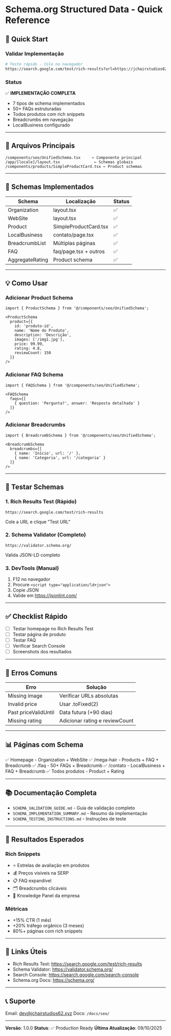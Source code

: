 # Schema.org Structured Data - Quick Reference

## 🚀 Quick Start

### Validar Implementação
```bash
# Teste rápido - Cole no navegador
https://search.google.com/test/rich-results?url=https://jchairstudios62.xyz/mega-hair
```

### Status
✅ **IMPLEMENTAÇÃO COMPLETA**
- 7 tipos de schema implementados
- 50+ FAQs estruturadas
- Todos produtos com rich snippets
- Breadcrumbs em navegação
- LocalBusiness configurado

---

## 📁 Arquivos Principais

```
/components/seo/UnifiedSchema.tsx     ← Componente principal
/app/[locale]/layout.tsx               ← Schemas globais
/components/products/SimpleProductCard.tsx ← Product schemas
```

---

## 🎯 Schemas Implementados

| Schema | Localização | Status |
|--------|-------------|--------|
| Organization | layout.tsx | ✅ |
| WebSite | layout.tsx | ✅ |
| Product | SimpleProductCard.tsx | ✅ |
| LocalBusiness | contato/page.tsx | ✅ |
| BreadcrumbList | Múltiplas páginas | ✅ |
| FAQ | faq/page.tsx + outros | ✅ |
| AggregateRating | Product schema | ✅ |

---

## 💡 Como Usar

### Adicionar Product Schema
```tsx
import { ProductSchema } from '@/components/seo/UnifiedSchema';

<ProductSchema
  product={{
    id: 'produto-id',
    name: 'Nome do Produto',
    description: 'Descrição',
    images: ['/img1.jpg'],
    price: 99.99,
    rating: 4.8,
    reviewCount: 150
  }}
/>
```

### Adicionar FAQ Schema
```tsx
import { FAQSchema } from '@/components/seo/UnifiedSchema';

<FAQSchema
  faqs={[
    { question: 'Pergunta?', answer: 'Resposta detalhada' }
  ]}
/>
```

### Adicionar Breadcrumbs
```tsx
import { BreadcrumbSchema } from '@/components/seo/UnifiedSchema';

<BreadcrumbSchema
  breadcrumbs={[
    { name: 'Início', url: '/' },
    { name: 'Categoria', url: '/categoria' }
  ]}
/>
```

---

## 🧪 Testar Schemas

### 1. Rich Results Test (Rápido)
```
https://search.google.com/test/rich-results
```
Cole a URL e clique "Test URL"

### 2. Schema Validator (Completo)
```
https://validator.schema.org/
```
Valida JSON-LD completo

### 3. DevTools (Manual)
1. F12 no navegador
2. Procure `<script type="application/ld+json">`
3. Copie JSON
4. Valide em https://jsonlint.com/

---

## ✅ Checklist Rápido

- [ ] Testar homepage no Rich Results Test
- [ ] Testar página de produto
- [ ] Testar FAQ
- [ ] Verificar Search Console
- [ ] Screenshots dos resultados

---

## 🐛 Erros Comuns

| Erro | Solução |
|------|---------|
| Missing image | Verificar URLs absolutas |
| Invalid price | Usar .toFixed(2) |
| Past priceValidUntil | Data futura (+90 dias) |
| Missing rating | Adicionar rating e reviewCount |

---

## 📊 Páginas com Schema

✅ Homepage - Organization + WebSite
✅ /mega-hair - Products + FAQ + Breadcrumb
✅ /faq - 50+ FAQs + Breadcrumb
✅ /contato - LocalBusiness + FAQ + Breadcrumb
✅ Todos produtos - Product + Rating

---

## 📚 Documentação Completa

- `SCHEMA_VALIDATION_GUIDE.md` - Guia de validação completo
- `SCHEMA_IMPLEMENTATION_SUMMARY.md` - Resumo da implementação
- `SCHEMA_TESTING_INSTRUCTIONS.md` - Instruções de teste

---

## 🎯 Resultados Esperados

### Rich Snippets
- ⭐ Estrelas de avaliação em produtos
- 💰 Preços visíveis na SERP
- 📋 FAQ expandível
- 🗂️ Breadcrumbs clicáveis
- 🏢 Knowledge Panel da empresa

### Métricas
- +15% CTR (1 mês)
- +20% tráfego orgânico (3 meses)
- 80%+ páginas com rich snippets

---

## 🔗 Links Úteis

- Rich Results Test: https://search.google.com/test/rich-results
- Schema Validator: https://validator.schema.org/
- Search Console: https://search.google.com/search-console
- Schema.org Docs: https://schema.org/

---

## 📞 Suporte

Email: dev@jchairstudios62.xyz
Docs: `/docs/seo/`

---

**Versão**: 1.0.0
**Status**: ✅ Production Ready
**Última Atualização**: 09/10/2025
